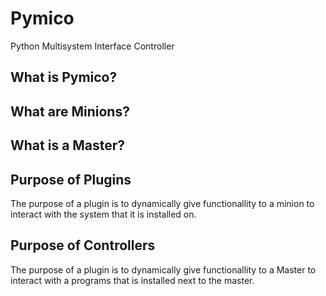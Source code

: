 # Pymico
Python Multisystem Interface Controller

## What is Pymico?

## What are Minions?


## What is a Master?


## Purpose of Plugins

The purpose of a plugin is to dynamically give functionallity to a 
minion to interact with the system that it is installed on. 

## Purpose of Controllers

The purpose of a plugin is to dynamically give functionallity to a 
Master to interact with a programs that is installed next to the master.
